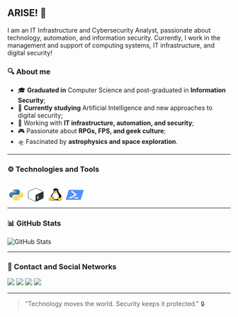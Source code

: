 ## ARISE! 🚀

I am an IT Infrastructure and Cybersecurity Analyst, passionate about technology, automation, and information security. Currently, I work in the management and support of computing systems, IT infrastructure, and digital security!

### 🔍 About me
- 🎓 **Graduated in** Computer Science and post-graduated in **Information Security**;
- 📖 **Currently studying** Artificial Intelligence and new approaches to digital security;
- 💼 Working with **IT infrastructure, automation, and security**;
- 🎮 Passionate about **RPGs, FPS, and geek culture**;
- 🛸 Fascinated by **astrophysics and space exploration**.

---

### ⚙️ Technologies and Tools
<div style="display: inline_block"><br>
  <img align="center" alt="Python" height="30" width="40" src="https://raw.githubusercontent.com/devicons/devicon/master/icons/python/python-original.svg">
  <img align="center" alt="Bash" height="30" width="40" src="https://raw.githubusercontent.com/devicons/devicon/master/icons/bash/bash-original.svg">
  <img align="center" alt="Linux" height="30" width="40" src="https://raw.githubusercontent.com/devicons/devicon/master/icons/linux/linux-original.svg">
  <img align="center" alt="Powershell" height="30" width="40" src="https://raw.githubusercontent.com/devicons/devicon/master/icons/powershell/powershell-original.svg">
</div>

---

### 📊 GitHub Stats
![GitHub Stats](https://github-readme-stats.vercel.app/api?victorvernier&show_icons=true&theme=dark)

---

### 📡 Contact and Social Networks
<div>
  <a href="https://www.linkedin.com/in/victorvernier/" target="_blank"><img src="https://img.shields.io/badge/-LinkedIn-%230077B5?style=for-the-badge&logo=linkedin&logoColor=white" target="_blank"></a>
  <a href="mailto:victorvernier@proton.me"><img src="https://img.shields.io/badge/-ProtonMail-%23333?style=for-the-badge&logo=protonmail&logoColor=white" target="_blank"></a>
  <a href="https://www.instagram.com/kinder_rk" target="_blank">
  <img src="https://img.shields.io/badge/-Instagram-%23E4405F?style=for-the-badge&logo=instagram&logoColor=white" /></a>
  <a href="https://steamcommunity.com/id/84576485679467y973645345" target="_blank">
  <img src="https://img.shields.io/badge/-Steam-%23000000?style=for-the-badge&logo=steam&logoColor=white" /></a>
</div>

---

> "Technology moves the world. Security keeps it protected." 🔒
